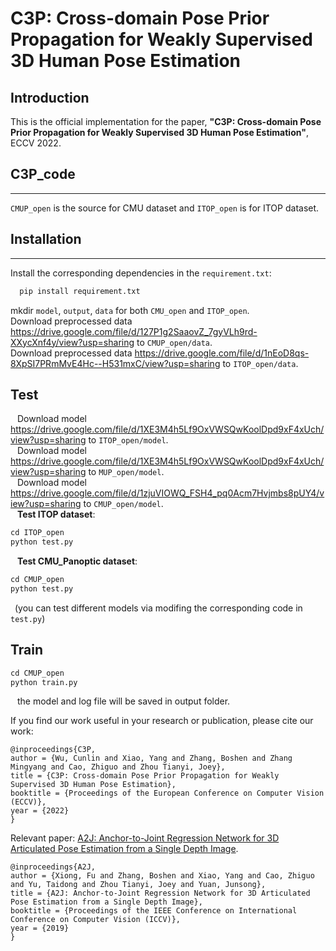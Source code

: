 
# C3P: Cross-domain Pose Prior Propagation for Weakly Supervised 3D Human Pose Estimation

## Introduction
This is the official implementation for the paper, **"C3P: Cross-domain Pose Prior Propagation for Weakly Supervised 3D Human Pose Estimation"**, ECCV 2022. 


## C3P_code
***
 `CMUP_open` is the source for CMU dataset and `ITOP_open` is for ITOP dataset.   
 
## Installation
 ***
  Install the corresponding dependencies in the `requirement.txt`:
  
  ```python
    pip install requirement.txt
 ```   
  
  mkdir `model`, `output`, `data` for both `CMU_open` and `ITOP_open`.   
  Download preprocessed data https://drive.google.com/file/d/127P1g2SaaovZ_7gyVLh9rd-XXycXnf4y/view?usp=sharing to `CMUP_open/data`.   
  Download preprocessed data https://drive.google.com/file/d/1nEoD8qs-8XpSI7PRmMvE4Hc--H531mxC/view?usp=sharing to `ITOP_open/data`.   
  
## Test
  &ensp; Download model https://drive.google.com/file/d/1XE3M4h5Lf9OxVWSQwKoolDpd9xF4xUch/view?usp=sharing to `ITOP_open/model`.   
  &ensp; Download model https://drive.google.com/file/d/1XE3M4h5Lf9OxVWSQwKoolDpd9xF4xUch/view?usp=sharing to `MUP_open/model`.   
  &ensp; Download model https://drive.google.com/file/d/1zjuVIOWQ_FSH4_pq0Acm7Hvjmbs8pUY4/view?usp=sharing to `CMUP_open/model`.   
  &ensp; **Test ITOP dataset**:   
```python
cd ITOP_open
python test.py   
```    
  &ensp; **Test CMU_Panoptic dataset**:   
```python
cd CMUP_open
python test.py   
```    
  &ensp;(you can test different models via modifing the corresponding code in `test.py`)   
  
## Train
```python
cd CMUP_open
python train.py   
``` 
   &ensp; the model and log file will be saved in output folder. 
 
 
If you find our work useful in your research or publication, please cite our work:
```
@inproceedings{C3P,
author = {Wu, Cunlin and Xiao, Yang and Zhang, Boshen and Zhang Mingyang and Cao, Zhiguo and Zhou Tianyi, Joey},
title = {C3P: Cross-domain Pose Prior Propagation for Weakly Supervised 3D Human Pose Estimation},
booktitle = {Proceedings of the European Conference on Computer Vision (ECCV)},
year = {2022}
}
```

Relevant paper: [A2J: Anchor-to-Joint Regression Network for 3D Articulated Pose Estimation from a Single Depth Image](https://arxiv.org/abs/1908.09999). 
```
@inproceedings{A2J,
author = {Xiong, Fu and Zhang, Boshen and Xiao, Yang and Cao, Zhiguo and Yu, Taidong and Zhou Tianyi, Joey and Yuan, Junsong},
title = {A2J: Anchor-to-Joint Regression Network for 3D Articulated Pose Estimation from a Single Depth Image},
booktitle = {Proceedings of the IEEE Conference on International Conference on Computer Vision (ICCV)},
year = {2019}
}
```
